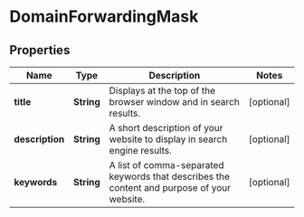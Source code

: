 

# DomainForwardingMask


## Properties

| Name | Type | Description | Notes |
|------------ | ------------- | ------------- | -------------|
|**title** | **String** | Displays at the top of the browser window and in search results. |  [optional] |
|**description** | **String** | A short description of your website to display in search engine results. |  [optional] |
|**keywords** | **String** | A list of comma-separated keywords that describes the content and purpose of your website. |  [optional] |



